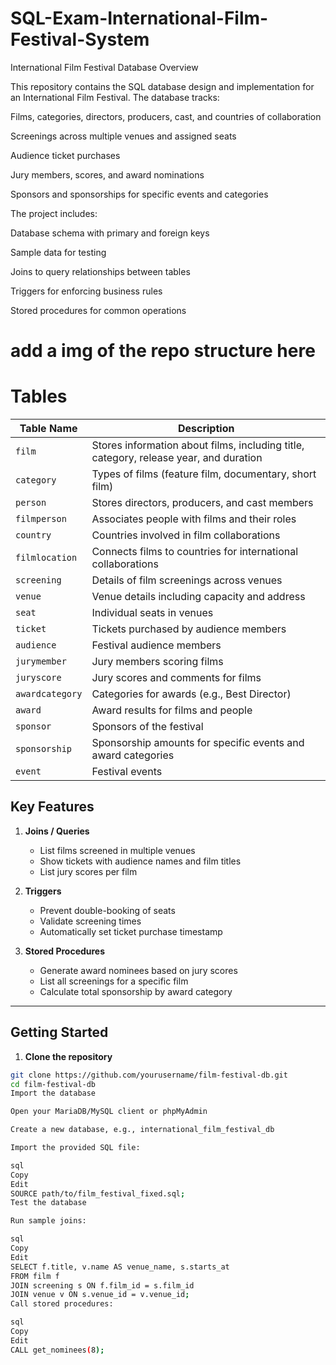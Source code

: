 # SQL-Exam-International-Film-Festival-System

International Film Festival Database
Overview

This repository contains the SQL database design and implementation for an International Film Festival.
The database tracks:

Films, categories, directors, producers, cast, and countries of collaboration

Screenings across multiple venues and assigned seats

Audience ticket purchases

Jury members, scores, and award nominations

Sponsors and sponsorships for specific events and categories

The project includes:

Database schema with primary and foreign keys

Sample data for testing

Joins to query relationships between tables

Triggers for enforcing business rules

Stored procedures for common operations


# add a img of the repo structure here




# Tables

| Table Name       | Description |
|-----------------|-------------|
| `film`           | Stores information about films, including title, category, release year, and duration |
| `category`       | Types of films (feature film, documentary, short film) |
| `person`         | Stores directors, producers, and cast members |
| `filmperson`     | Associates people with films and their roles |
| `country`        | Countries involved in film collaborations |
| `filmlocation`   | Connects films to countries for international collaborations |
| `screening`      | Details of film screenings across venues |
| `venue`          | Venue details including capacity and address |
| `seat`           | Individual seats in venues |
| `ticket`         | Tickets purchased by audience members |
| `audience`       | Festival audience members |
| `jurymember`     | Jury members scoring films |
| `juryscore`      | Jury scores and comments for films |
| `awardcategory`  | Categories for awards (e.g., Best Director) |
| `award`          | Award results for films and people |
| `sponsor`        | Sponsors of the festival |
| `sponsorship`    | Sponsorship amounts for specific events and award categories |
| `event`          | Festival events |


## Key Features

1. **Joins / Queries**
   - List films screened in multiple venues
   - Show tickets with audience names and film titles
   - List jury scores per film

2. **Triggers**
   - Prevent double-booking of seats
   - Validate screening times
   - Automatically set ticket purchase timestamp

3. **Stored Procedures**
   - Generate award nominees based on jury scores
   - List all screenings for a specific film
   - Calculate total sponsorship by award category

---

## Getting Started

1. **Clone the repository**
```bash
git clone https://github.com/yourusername/film-festival-db.git
cd film-festival-db
Import the database

Open your MariaDB/MySQL client or phpMyAdmin

Create a new database, e.g., international_film_festival_db

Import the provided SQL file:

sql
Copy
Edit
SOURCE path/to/film_festival_fixed.sql;
Test the database

Run sample joins:

sql
Copy
Edit
SELECT f.title, v.name AS venue_name, s.starts_at
FROM film f
JOIN screening s ON f.film_id = s.film_id
JOIN venue v ON s.venue_id = v.venue_id;
Call stored procedures:

sql
Copy
Edit
CALL get_nominees(8);




